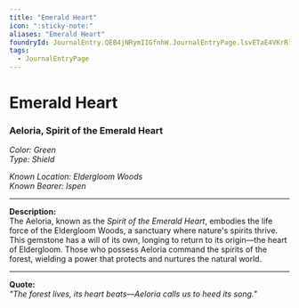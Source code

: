 ```yaml
---
title: "Emerald Heart"
icon: ":sticky-note:"
aliases: "Emerald Heart"
foundryId: JournalEntry.QEB4jNRymIIGfnhW.JournalEntryPage.lsvETaE4VKrRlrOE
tags:
  - JournalEntryPage
---
```


# Emerald Heart
### Aeloria, Spirit of the Emerald Heart  

*Color: Green*  
*Type: Shield*  

*Known Location: Eldergloom Woods*  
*Known Bearer: Ispen*  

---  

**Description:**  
The Aeloria, known as the *Spirit of the Emerald Heart*, embodies the life force of the Eldergloom Woods, a sanctuary where nature's spirits thrive. This gemstone has a will of its own, longing to return to its origin—the heart of Eldergloom. Those who possess Aeloria command the spirits of the forest, wielding a power that protects and nurtures the natural world.  

---  

**Quote:**  
*"The forest lives, its heart beats—Aeloria calls us to heed its song."*